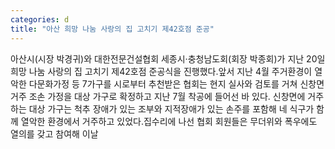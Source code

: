 ```yaml
---
categories: d
title: "아산 희망 나눔 사랑의 집 고치기 제42호점 준공"
---
```

아산시(시장 박경귀)와 대한전문건설협회 세종시·충청남도회(회장 박종회)가 지난 20일 희망 나눔 사랑의 집 고치기 제42호점 준공식을 진행했다.앞서 지난 4월 주거환경이 열악한 다문화가정 등 7가구를 시로부터 추천받은 협회는 현지 실사와 검토를 거쳐 신창면 거주 조손 가정을 대상 가구로 확정하고 지난 7월 착공에 들어선 바 있다. 신창면에 거주하는 대상 가구는 척추 장애가 있는 조부와 지적장애가 있는 손주를 포함해 네 식구가 함께 열악한 환경에서 거주하고 있었다.집수리에 나선 협회 회원들은 무더위와 폭우에도 열의를 갖고 참여해 이날